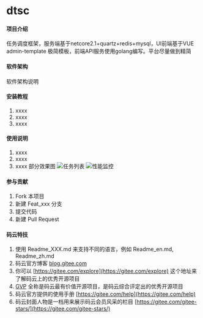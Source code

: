 # dtsc

#### 项目介绍
任务调度框架，服务端基于netcore2.1+quartz+redis+mysql，UI前端基于VUE admin-template 极简模板，前端API服务使用golang编写。平台尽量做到精简

#### 软件架构
软件架构说明


#### 安装教程

1. xxxx
2. xxxx
3. xxxx

#### 使用说明

1. xxxx
2. xxxx
3. xxxx
部分效果图
![任务列表](https://images.gitee.com/uploads/images/2018/1022/161347_443566a4_671199.png "屏幕截图.png")
![性能监控](https://images.gitee.com/uploads/images/2018/1022/161521_17f508e8_671199.png "屏幕截图.png")



#### 参与贡献

1. Fork 本项目
2. 新建 Feat_xxx 分支
3. 提交代码
4. 新建 Pull Request


#### 码云特技

1. 使用 Readme\_XXX.md 来支持不同的语言，例如 Readme\_en.md, Readme\_zh.md
2. 码云官方博客 [blog.gitee.com](https://blog.gitee.com)
3. 你可以 [https://gitee.com/explore](https://gitee.com/explore) 这个地址来了解码云上的优秀开源项目
4. [GVP](https://gitee.com/gvp) 全称是码云最有价值开源项目，是码云综合评定出的优秀开源项目
5. 码云官方提供的使用手册 [https://gitee.com/help](https://gitee.com/help)
6. 码云封面人物是一档用来展示码云会员风采的栏目 [https://gitee.com/gitee-stars/](https://gitee.com/gitee-stars/)